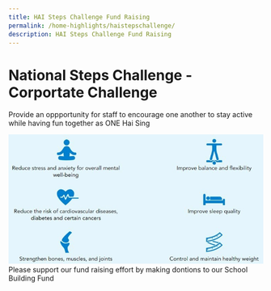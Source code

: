 ```yaml
---
title: HAI Steps Challenge Fund Raising
permalink: /home-highlights/haistepschallenge/
description: HAI Steps Challenge Fund Raising
---
```

# National Steps Challenge -Corportate Challenge
Provide an oppportunity for staff to encourage one another to stay active while having fun together as ONE Hai Sing

![healthy staff](/images/News%20and%20Announcement/national%20step%20challenge%20jpg.jpg)
Please support our fund raising effort by making dontions to our School Building Fund